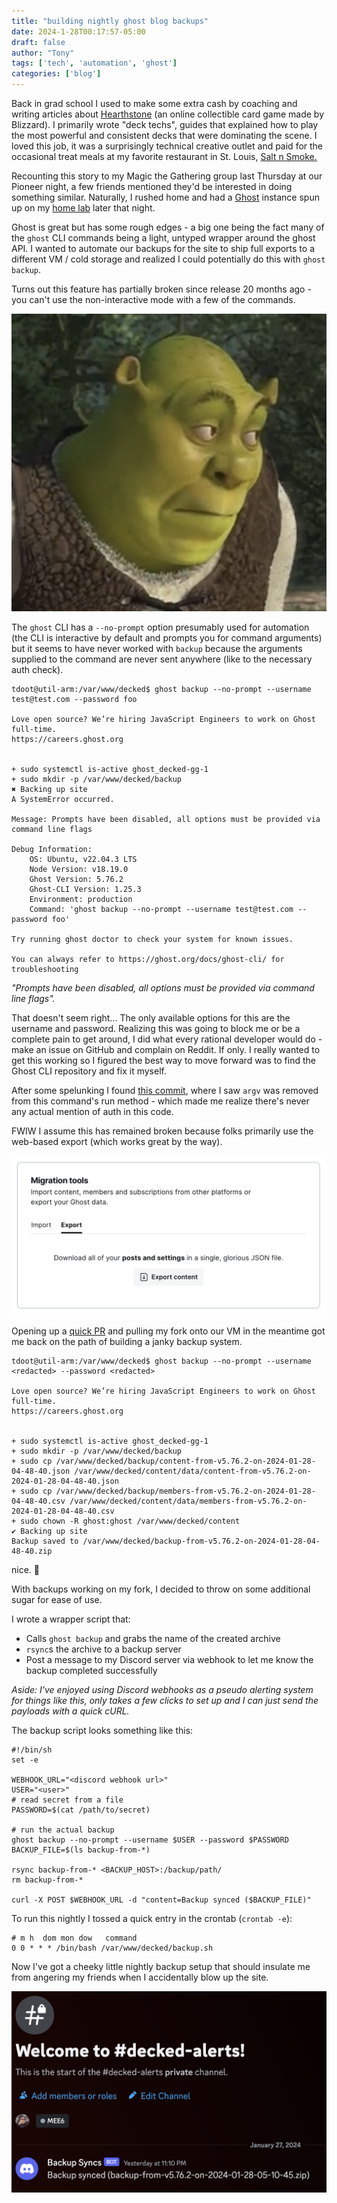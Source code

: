 ```yaml
---
title: "building nightly ghost blog backups"
date: 2024-1-28T00:17:57-05:00
draft: false
author: "Tony"
tags: ['tech', 'automation', 'ghost']
categories: ['blog']
---
```


Back in grad school I used to make some extra cash by coaching and writing articles about [Hearthstone](https://hearthstone.blizzard.com/en-us) (an online collectible card game made by Blizzard). I primarily wrote "deck techs", guides that explained how to play the most powerful and consistent decks that were dominating the scene. I loved this job, it was a surprisingly technical creative outlet and paid for the occasional treat meals at my favorite restaurant in St. Louis, [Salt n Smoke.](https://www.saltandsmokebbq.com/)

Recounting this story to my Magic the Gathering group last Thursday at our Pioneer night, a few friends mentioned they'd be interested in doing something similar. Naturally, I rushed home and had a [Ghost](https://ghost.org/) instance spun up on my [home lab](https://tdoot.com/blog/cheap-k8s/) later that night.

Ghost is great but has some rough edges - a big one being the fact many of the `ghost` CLI commands being a light, untyped wrapper around the ghost API.
I wanted to automate our backups for the site to ship full exports to a different VM / cold storage and realized I could potentially do this with `ghost backup`. 

Turns out this feature has partially broken since release 20 months ago - you can't use the non-interactive mode with a few of the commands.

![embarrassed shrek](/images/pictures/shrek.png)

The `ghost` CLI has a `--no-prompt` option presumably used for automation (the CLI is interactive by default and prompts you for command arguments) but it seems to have never worked with `backup` because the arguments supplied to the command are never sent anywhere (like to the necessary auth check).


```
tdoot@util-arm:/var/www/decked$ ghost backup --no-prompt --username test@test.com --password foo

Love open source? We’re hiring JavaScript Engineers to work on Ghost full-time.
https://careers.ghost.org


+ sudo systemctl is-active ghost_decked-gg-1
+ sudo mkdir -p /var/www/decked/backup
✖ Backing up site
A SystemError occurred.

Message: Prompts have been disabled, all options must be provided via command line flags

Debug Information:
    OS: Ubuntu, v22.04.3 LTS
    Node Version: v18.19.0
    Ghost Version: 5.76.2
    Ghost-CLI Version: 1.25.3
    Environment: production
    Command: 'ghost backup --no-prompt --username test@test.com --password foo'

Try running ghost doctor to check your system for known issues.

You can always refer to https://ghost.org/docs/ghost-cli/ for troubleshooting
```

*"Prompts have been disabled, all options must be provided via command line flags".* 

That doesn't seem right... The only available options for this are the username and password.
Realizing this was going to block me or be a complete pain to get around, I did what every rational developer would do - make an issue on GitHub and complain on Reddit.
If only. I really wanted to get this working so I figured the best way to move forward was to find the Ghost CLI repository and fix it myself.

After some spelunking I found [this commit](https://github.com/TryGhost/Ghost-CLI/commit/1c689bb64c83308426060ca0a78e122bb8454b94), where I saw `argv` was removed from this command's run method - which made me realize there's never any actual mention of auth in this code.

FWIW I assume this has remained broken because folks primarily use the web-based export (which works great by the way).

![ghost backup UI](/images/pictures/ghost_backup.png)

Opening up a [quick PR](https://github.com/TryGhost/Ghost-CLI/pull/1817) and pulling my fork onto our VM in the meantime got me back on the path of building a janky backup system. 

```
tdoot@util-arm:/var/www/decked$ ghost backup --no-prompt --username <redacted> --password <redacted>

Love open source? We’re hiring JavaScript Engineers to work on Ghost full-time.
https://careers.ghost.org


+ sudo systemctl is-active ghost_decked-gg-1
+ sudo mkdir -p /var/www/decked/backup
+ sudo cp /var/www/decked/backup/content-from-v5.76.2-on-2024-01-28-04-48-40.json /var/www/decked/content/data/content-from-v5.76.2-on-2024-01-28-04-48-40.json
+ sudo cp /var/www/decked/backup/members-from-v5.76.2-on-2024-01-28-04-48-40.csv /var/www/decked/content/data/members-from-v5.76.2-on-2024-01-28-04-48-40.csv
+ sudo chown -R ghost:ghost /var/www/decked/content
✔ Backing up site
Backup saved to /var/www/decked/backup-from-v5.76.2-on-2024-01-28-04-48-40.zip
```

nice. 🧙

With backups working on my fork, I decided to throw on some additional sugar for ease of use.

I wrote a wrapper script that:
- Calls `ghost backup` and grabs the name of the created archive
- `rsync`s the archive to a backup server
- Post a message to my Discord server via webhook to let me know the backup completed successfully

*Aside: I've enjoyed using Discord webhooks as a pseudo alerting system for things like this, only takes a few clicks to set up and I can just send the payloads with a quick cURL.*
  
The backup script looks something like this:

```
#!/bin/sh
set -e

WEBHOOK_URL="<discord webhook url>"
USER="<user>"
# read secret from a file
PASSWORD=$(cat /path/to/secret)

# run the actual backup
ghost backup --no-prompt --username $USER --password $PASSWORD
BACKUP_FILE=$(ls backup-from-*)

rsync backup-from-* <BACKUP_HOST>:/backup/path/
rm backup-from-*

curl -X POST $WEBHOOK_URL -d "content=Backup synced ($BACKUP_FILE)"
```

To run this nightly I tossed a quick entry in the crontab (`crontab -e`):
```
# m h  dom mon dow   command
0 0 * * * /bin/bash /var/www/decked/backup.sh
```

Now I've got a cheeky little nightly backup setup that should insulate me from angering my friends when I accidentally blow up the site.


![ghost backup UI](/images/pictures/discord_backup_notification.png)